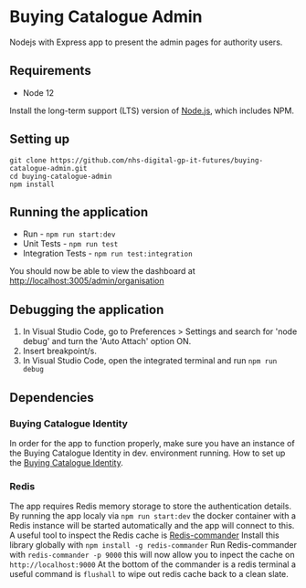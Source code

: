 

# Buying Catalogue Admin

  

Nodejs with Express app to present the admin pages for authority users.

  

## Requirements
- Node 12

Install the long-term support (LTS) version of <a href="https://nodejs.org/en/">Node.js</a>, which includes NPM.

  

## Setting up
```
git clone https://github.com/nhs-digital-gp-it-futures/buying-catalogue-admin.git
cd buying-catalogue-admin
npm install
```
## Running the application
- Run - `npm run start:dev`
- Unit Tests - `npm run test`
- Integration Tests - `npm run test:integration`

You should now be able to view the dashboard at [http://localhost:3005/admin/organisation](http://localhost:3005/admin/organisation)

## Debugging the application

 1. In Visual Studio Code, go to Preferences > Settings and search for 'node debug' and turn the 'Auto Attach' option ON.
 2. Insert breakpoint/s.
 3. In Visual Studio Code, open the integrated terminal and run `npm run debug`

## Dependencies
### Buying Catalogue Identity
In order for the app to function properly, make sure you have an instance of the Buying Catalogue Identity in dev. environment running. How to set up the [Buying Catalogue Identity](https://github.com/nhs-digital-gp-it-futures/BuyingCatalogueIdentity/blob/master/README.md#running-the-application "Identity Server Running the application").

### Redis
The app requires Redis memory storage to store the authentication details.
By running the app localy via `npm run start:dev` the docker container with a Redis instance will be started automatically and the app will connect to this.
A useful tool to inspect the Redis cache is [Redis-commander](https://www.npmjs.com/package/redis-commander)
Install this library globally with `npm install -g redis-commander`
Run Redis-commander with `redis-commander -p 9000` this will now allow you to inpect the cache on `http://localhost:9000`
At the bottom of the commander is a redis terminal a useful command is `flushall` to wipe out redis cache back to a clean slate.
